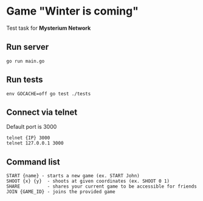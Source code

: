 # Game "Winter is coming"

Test task for **Mysterium Network**

## Run server
```
go run main.go
```

## Run tests
```
env GOCACHE=off go test ./tests
```

## Connect via telnet
Default port is 3000
```
telnet {IP} 3000
telnet 127.0.0.1 3000
```

## Command list
```
START {name} - starts a new game (ex. START John)
SHOOT {x} {y}  - shoots at given coordinates (ex. SHOOT 0 1)
SHARE          - shares your current game to be accessible for friends
JOIN {GAME_ID} - joins the provided game
```

